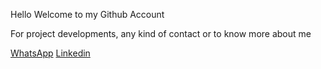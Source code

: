 Hello Welcome to my Github Account

For project developments, any kind of contact or to know more about me

[WhatsApp](https://wa.me/584241373853?text=Hola%20escribo%20desde%20github)
[Linkedin](https://www.linkedin.com/in/heribertososa/)

